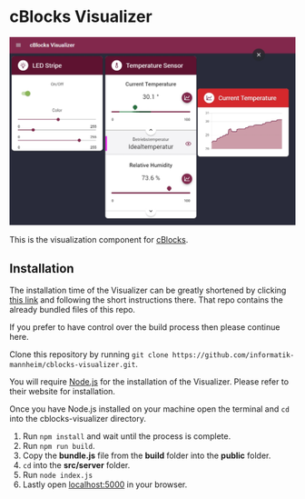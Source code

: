 # cBlocks Visualizer
![Visualizer](cBlocks_BMBF-Messe_Bild2.jpg "Visualizer")

This is the visualization component for [cBlocks](https://github.com/informatik-mannheim/cblocks/). 

## Installation

The installation time of the Visualizer can be greatly shortened by clicking [this link](https://github.com/informatik-mannheim/cblocks-visualizer-bundle) and following the short instructions there. That repo contains the already bundled files of this repo.

If you prefer to have control over the build process then please continue here.

Clone this repository by running `git clone https://github.com/informatik-mannheim/cblocks-visualizer.git`.

You will require [Node.js](https://nodejs.org) for the installation of the Visualizer.
Please refer to their website for installation.

Once you have Node.js installed on your machine open the terminal and `cd` into the cblocks-visualizer directory. 

1. Run `npm install` and wait until the process is complete.
2. Run `npm run build`.
3. Copy the **bundle.js** file from the **build** folder into the **public** folder.
4. `cd` into the **src/server** folder.
5. Run `node index.js`
6. Lastly open [localhost:5000](localhost:5000) in your browser.
